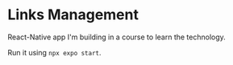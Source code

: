 # Links Management

React-Native app I'm building in a course to learn the technology.

Run it using `npx expo start`.
